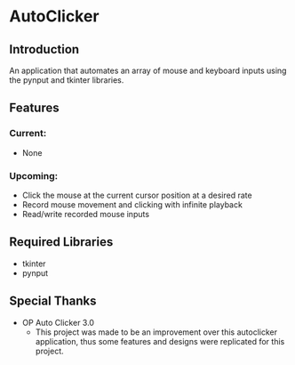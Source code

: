 # AutoClicker

## Introduction
An application that automates an array of mouse and keyboard inputs using the 
pynput and tkinter libraries.

## Features
### Current:
- None

### Upcoming:
- Click the mouse at the current cursor position at a desired rate
- Record mouse movement and clicking with infinite playback
- Read/write recorded mouse inputs

## Required Libraries
- tkinter
- pynput

## Special Thanks
- OP Auto Clicker 3.0
  - This project was made to be an improvement over this autoclicker 
    application, thus some features and designs were replicated for this 
    project.